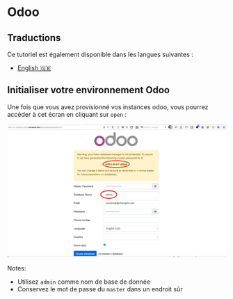 # Odoo

## Traductions

Ce tutoriel est également disponible dans les langues suivantes :
* [English 🇬🇧](../../odoo.md)

## Initialiser votre environnement Odoo

Une fois que vous avez provisionné vos instances odoo, vous pourrez accéder à cet écran en cliquant sur `open` :

![odoo_init](../../../img/odoo_init.png)

Notes:
* Utilisez `admin` comme nom de base de donnée
* Conservez le mot de passe du `master` dans un endroit sûr
